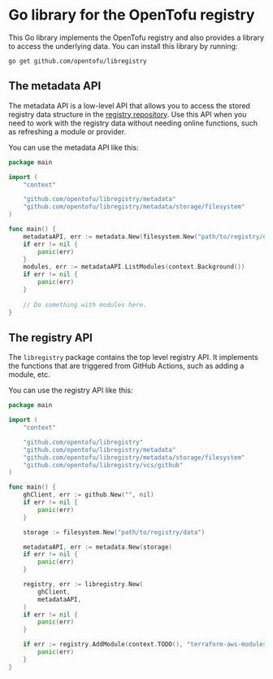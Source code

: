 # Go library for the OpenTofu registry

This Go library implements the OpenTofu registry and also provides a library to access the underlying data. You can install this library by running:

```
go get github.com/opentofu/libregistry
```

## The metadata API

The metadata API is a low-level API that allows you to access the stored registry data structure in the [registry repository](https://github.com/opentofu/registry). Use this API when you need to work with the registry data without needing online functions, such as refreshing a module or provider.

You can use the metadata API like this:

```go
package main

import (
	"context"

	"github.com/opentofu/libregistry/metadata"
	"github.com/opentofu/libregistry/metadata/storage/filesystem"
)

func main() {
	metadataAPI, err := metadata.New(filesystem.New("path/to/registry/data"))
	if err != nil {
		panic(err)
	}
	modules, err := metadataAPI.ListModules(context.Background())
	if err != nil {
		panic(err)
    }
	
	// Do something with modules here.
}
```

## The registry API

The `libregistry` package contains the top level registry API. It implements the functions that are triggered from GitHub Actions, such as adding a module, etc.

You can use the registry API like this:

```go
package main

import (
	"context"

	"github.com/opentofu/libregistry"
	"github.com/opentofu/libregistry/metadata"
	"github.com/opentofu/libregistry/metadata/storage/filesystem"
	"github.com/opentofu/libregistry/vcs/github"
)

func main() {
	ghClient, err := github.New("", nil)
	if err != nil {
		panic(err)
	}

	storage := filesystem.New("path/to/registry/data")

	metadataAPI, err := metadata.New(storage)
	if err != nil {
		panic(err)
	}

	registry, err := libregistry.New(
		ghClient,
		metadataAPI,
	)
	if err != nil {
		panic(err)
	}

	if err := registry.AddModule(context.TODO(), "terraform-aws-modules/terraform-aws-iam"); err != nil {
		panic(err)
	}
}
```